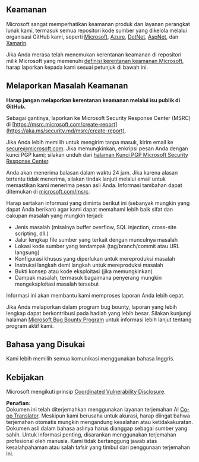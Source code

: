 <!--
CO_OP_TRANSLATOR_METADATA:
{
  "original_hash": "cc205495d4eace1fabcdee963024069f",
  "translation_date": "2025-06-12T11:10:56+00:00",
  "source_file": "SECURITY.md",
  "language_code": "id"
}
-->
## Keamanan

Microsoft sangat memperhatikan keamanan produk dan layanan perangkat lunak kami, termasuk semua repositori kode sumber yang dikelola melalui organisasi GitHub kami, seperti [Microsoft](https://github.com/Microsoft), [Azure](https://github.com/Azure), [DotNet](https://github.com/dotnet), [AspNet](https://github.com/aspnet), dan [Xamarin](https://github.com/xamarin).

Jika Anda merasa telah menemukan kerentanan keamanan di repositori milik Microsoft yang memenuhi [definisi kerentanan keamanan Microsoft](https://aka.ms/security.md/definition), harap laporkan kepada kami sesuai petunjuk di bawah ini.

## Melaporkan Masalah Keamanan

**Harap jangan melaporkan kerentanan keamanan melalui isu publik di GitHub.**

Sebagai gantinya, laporkan ke Microsoft Security Response Center (MSRC) di [https://msrc.microsoft.com/create-report](https://aka.ms/security.md/msrc/create-report).

Jika Anda lebih memilih untuk mengirim tanpa masuk, kirim email ke [secure@microsoft.com](mailto:secure@microsoft.com). Jika memungkinkan, enkripsi pesan Anda dengan kunci PGP kami; silakan unduh dari [halaman Kunci PGP Microsoft Security Response Center](https://aka.ms/security.md/msrc/pgp).

Anda akan menerima balasan dalam waktu 24 jam. Jika karena alasan tertentu tidak menerima, silakan tindak lanjuti melalui email untuk memastikan kami menerima pesan asli Anda. Informasi tambahan dapat ditemukan di [microsoft.com/msrc](https://www.microsoft.com/msrc).

Harap sertakan informasi yang diminta berikut ini (sebanyak mungkin yang dapat Anda berikan) agar kami dapat memahami lebih baik sifat dan cakupan masalah yang mungkin terjadi:

  * Jenis masalah (misalnya buffer overflow, SQL injection, cross-site scripting, dll.)
  * Jalur lengkap file sumber yang terkait dengan munculnya masalah
  * Lokasi kode sumber yang terdampak (tag/branch/commit atau URL langsung)
  * Konfigurasi khusus yang diperlukan untuk mereproduksi masalah
  * Instruksi langkah demi langkah untuk mereproduksi masalah
  * Bukti konsep atau kode eksploitasi (jika memungkinkan)
  * Dampak masalah, termasuk bagaimana penyerang mungkin mengeksploitasi masalah tersebut

Informasi ini akan membantu kami memproses laporan Anda lebih cepat.

Jika Anda melaporkan dalam program bug bounty, laporan yang lebih lengkap dapat berkontribusi pada hadiah yang lebih besar. Silakan kunjungi halaman [Microsoft Bug Bounty Program](https://aka.ms/security.md/msrc/bounty) untuk informasi lebih lanjut tentang program aktif kami.

## Bahasa yang Disukai

Kami lebih memilih semua komunikasi menggunakan bahasa Inggris.

## Kebijakan

Microsoft mengikuti prinsip [Coordinated Vulnerability Disclosure](https://aka.ms/security.md/cvd).

**Penafian**:  
Dokumen ini telah diterjemahkan menggunakan layanan terjemahan AI [Co-op Translator](https://github.com/Azure/co-op-translator). Meskipun kami berusaha untuk akurasi, harap diingat bahwa terjemahan otomatis mungkin mengandung kesalahan atau ketidakakuratan. Dokumen asli dalam bahasa aslinya harus dianggap sebagai sumber yang sahih. Untuk informasi penting, disarankan menggunakan terjemahan profesional oleh manusia. Kami tidak bertanggung jawab atas kesalahpahaman atau salah tafsir yang timbul dari penggunaan terjemahan ini.